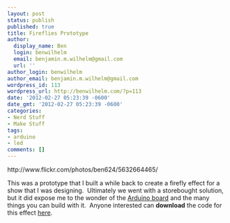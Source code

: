 ```yaml
---
layout: post
status: publish
published: true
title: Fireflies Prototype
author:
  display_name: Ben
  login: benwilhelm
  email: benjamin.m.wilhelm@gmail.com
  url: ''
author_login: benwilhelm
author_email: benjamin.m.wilhelm@gmail.com
wordpress_id: 113
wordpress_url: http://benwilhelm.com/?p=113
date: '2012-02-27 05:23:39 -0600'
date_gmt: '2012-02-27 05:23:39 -0600'
categories:
- Nerd Stuff
- Make Stuff
tags:
- arduino
- led
comments: []
---
```

<p>http://www.flickr.com/photos/ben624/5632664465/</p>
<p>This was a prototype that I built a while back to create a firefly effect for a show that I was designing.&nbsp; Ultimately we went with a storebought solution, but it did expose me to the wonder of the <a title="Arduino Home Page" href="http://arduino.cc/" target="_blank">Arduino board</a> and the many things you can build with it.&nbsp; Anyone interested can <strong>download</strong> the code for this effect <a title="Firefly Arduino Sketch" href="http://benwilhelm.com/files/2012/03/fireflyLoop.pde" target="_blank">here</a>.</p>
